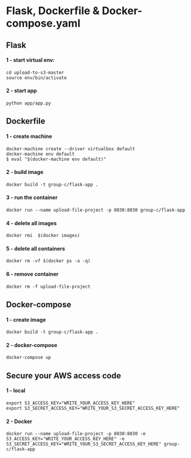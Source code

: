 # Flask, Dockerfile & Docker-compose.yaml

## Flask 

#### 1 - start virtual env: 

    cd upload-to-s3-master
    source env/bin/activate
    
#### 2 - start app

    python app/app.py

## Dockerfile

#### 1 - create machine 

    docker-machine create --driver virtualbox default
    docker-machine env default
    $ eval "$(docker-machine env default)"

#### 2 - build image 

    docker build -t group-c/flask-app .

#### 3 - run the container

    docker run --name upload-file-project -p 8030:8030 group-c/flask-app

#### 4 - delete all images 

    docker rmi  $(docker images)

#### 5 - delete all containers

    docker rm -vf $(docker ps -a -q)
    
#### 6 - remove container 

    docker rm -f upload-file-project

## Docker-compose 

#### 1 - create image

    docker build -t group-c/flask-app .     


#### 2 - docker-compose 

    docker-compose up

## Secure your AWS access code


#### 1 - local

    export S3_ACCESS_KEY="WRITE_YOUR_ACCESS_KEY_HERE"
    export S3_SECRET_ACCESS_KEY="WRITE_YOUR_S3_SECRET_ACCESS_KEY_HERE"

#### 2 - Docker

    docker run --name upload-file-project -p 8030:8030 -e S3_ACCESS_KEY="WRITE_YOUR_ACCESS_KEY_HERE" -e S3_SECRET_ACCESS_KEY="WRITE_YOUR_S3_SECRET_ACCESS_KEY_HERE" group-c/flask-app


